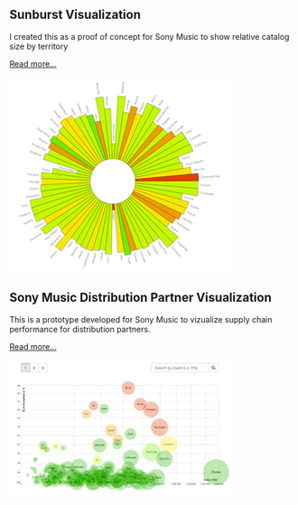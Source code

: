 
## Sunburst Visualization

I created this as a proof of concept for Sony Music to show relative catalog size by territory 

[Read more...](/sunburst)

![Sunburst](/sunburst/sunburst-sm.gif)


## Sony Music Distribution Partner Visualization

This is a prototype developed for Sony Music to vizualize supply chain performance for distribution partners. 

[Read more...](/partnerviz)

![Sunburst](/partnerviz/partnerviz-sm.gif)



